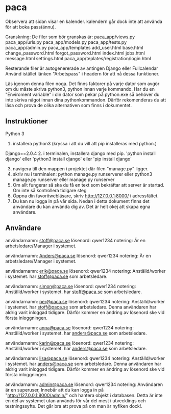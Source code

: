 # paca

  Observera att sidan visar en  kalender. kalendern går dock inte att använda för att boka pass(ännu).

  Granskning:
    De filer som bör granskas är:
      paca_app/views.py
      paca_app/urls.py
      paca_app/models.py
      paca_app/tests.py
      paca_app/admin.py
      paca_app/templates
        add_user.html
        base.html
        change_password.html
        forgot_password.html
        index.html
        jobs.html
        message.html
        settings.html
      paca_app/teplates/registration/login.html

  Resterande filer är autogenererade av antingen Django eller Fullcalendar
  Använd istället länken "Arbetspass" i headern för att nå dessa funktioner.

  Läs igenom denna filen noga. Det finns faktorer på varje dator som avgör om du måste skriva python3, python innan varje kommando. Har du en "Enviroment variable" i din dator som pekar på python.exe så behöver du inte skriva något innan dina pythonkommandon. Därför rekomenderas du att läsa och prova de olika alternativen som finns i dokumentet.

## Instruktioner
Python 3
1. installera python3 (kryssa i att du vill att pip installeras med python.)

Django==2.0.4
2. i terminalen, installera django med pip.
  'python install django'
  eller
  'python3 install django'
  eller
  'pip install django'

3. navigera till den mappen i projektet där filen "manage.py" ligger.
4. skriv nu i terminalen:
  python manage.py runserverer
  eller
  python3 manage.py runserver
  eller
  manage.py runserver
5. Om allt fungerar så ska du få en text som bekräftar att server är startad. Om inte så kontrollera tidigare steg
6. Öppna din favoritwebläsare, skriv  http://127.0.0.1:8000/ i adressfältet.
7. Du kan nu logga in på vår sida. Nedan i detta dokument finns det användare du kan använda dig av. Det är helt okej att skapa egna användare.

## Användare
användarnamn: stoff@paca.se
lösenord:     qwer1234
notering:     Är en arbetsledare/Manager i systemet.

användarnamn: Anders@paca.se
lösenord:     qwer1234
notering:     Är en arbetsledare/Manager i systemet.

användarnamn: erik@paca.se
lösenord:     qwer1234
notering:     Anställd/worker i systemet. har stoff@paca.se som arbetsledare.

användarnamn: simon@paca.se
lösenord:     qwer1234
notering:     Anställd/worker i systemet. har stoff@paca.se som arbetsledare.

användarnamn: per@paca.se
lösenord:     qwer1234
notering:     Anställd/worker i systemet. har stoff@paca.se som arbetsledare.
              Denna användaren har aldrig varit inloggad tidigare. Därför kommer en ändring av lösenord ske vid första inloggningen.

användarnamn: anna@paca.se
lösenord:     qwer1234
notering:     Anställd/worker i systemet. har anders@paca.se som arbetsledare.

användarnamn: karin@paca.se
lösenord:     qwer1234
notering:     Anställd/worker i systemet. har anders@paca.se som arbetsledare.

användarnamn: lisa@paca.se
lösenord:     qwer1234
notering:     Anställd/worker i systemet. har anders@paca.se som arbetsledare.
              Denna användaren har aldrig varit inloggad tidigare. Därför kommer en ändring av lösenord ske vid första inloggningen.

användarnamn: admin@paca.se
lösenord:     qwer1234
notering:     Användaren är en superuser, Innebär att du kan logga in på
              "http://127.0.0.1:8000/admin/" och hantera objekt i databasen.
              Detta är inte en del av systemet utan används för vår del mest i utvecklings och testningssyfte. Det går bra att prova på om man är nyfiken dock!.
